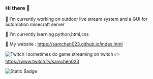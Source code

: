 ### Hi there 👋

🔭 I’m currently working on outdoor live stream system and a GUI for automation minecraft server 

🌱 I’m currently learning python,html,css

🔗 My website : https://samchen023.github.io/index.html

![Twitch](https://cdn.emojidex.com/emoji/px16/Twitch.png "Twitch")  I sometimes do game streaming on twitch 👉 https://www.twitch.tv/samchen023

![Static Badge](https://img.shields.io/badge/%E7%B7%A8%E5%AF%AB%E7%A8%8B%E5%BC%8F-VS%20code-blue)


<!--
**samchen023/samchen023** is a ✨ _special_ ✨ repository because its `README.md` (this file) appears on your GitHub profile.

Here are some ideas to get you started:


- 👯 I’m looking to collaborate on ...
- 🤔 I’m looking for help with ...
- 💬 Ask me about ...
- 📫 How to reach me: ...
- 😄 Pronouns: ...
- ⚡ Fun fact: ...
-->
